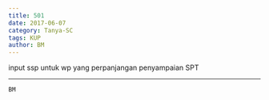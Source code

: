 ```yaml
---
title: 501
date: 2017-06-07
category: Tanya-SC
tags: KUP
author: BM
---
```


input ssp untuk wp yang perpanjangan penyampaian SPT

---



`BM`
